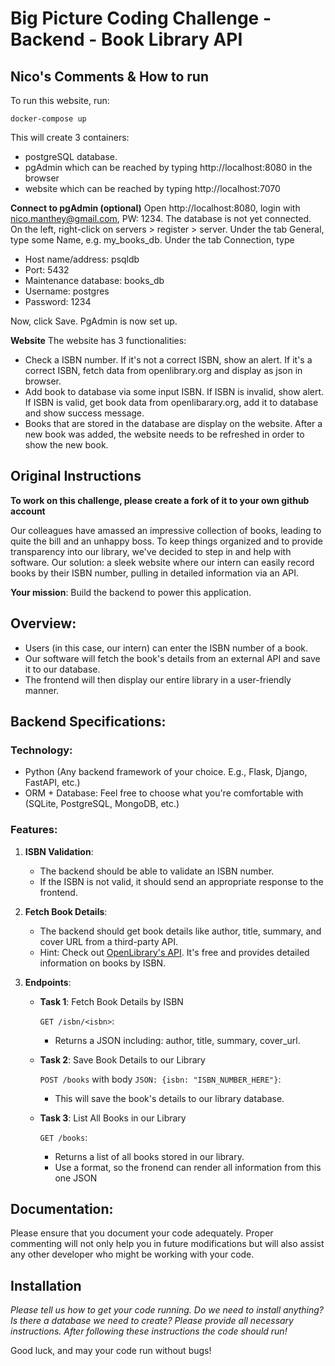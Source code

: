 
# Big Picture Coding Challenge - Backend - Book Library API

## Nico's Comments & How to run

To run this website, run:
```
docker-compose up
```

This will create 3 containers: 
- postgreSQL database.
- pgAdmin which can be reached by typing http://localhost:8080 in the browser
- website which can be reached by typing http://localhost:7070

**Connect to pgAdmin (optional)**
Open http://localhost:8080, login with nico.manthey@gmail.com, PW: 1234. 
The database is not yet connected. On the left, right-click on servers > register > server. 
Under the tab General, type some Name, e.g. my_books_db. 
Under the tab Connection, type
- Host name/address: psqldb
- Port: 5432
- Maintenance database: books_db
- Username: postgres
- Password: 1234

Now, click Save. PgAdmin is now set up. 

**Website**
The website has 3 functionalities:
- Check a ISBN number. If it's not a correct ISBN, show an alert. If it's a correct ISBN, fetch data from openlibrary.org and display as json in browser.
- Add book to database via some input ISBN. If ISBN is invalid, show alert. If ISBN is valid, get book data from openlibarary.org, add it to database and show success message.
- Books that are stored in the database are display on the website. After a new book was added, the website needs to be refreshed in order to show the new book.

## Original Instructions

**To work on this challenge, please create a fork of it to your own github account**

Our colleagues have amassed an impressive collection of books, leading to quite the bill and an unhappy boss. To keep things organized and to provide transparency into our library, we've decided to step in and help with software. Our solution: a sleek website where our intern can easily record books by their ISBN number, pulling in detailed information via an API.

**Your mission**: Build the backend to power this application.

## Overview:

- Users (in this case, our intern) can enter the ISBN number of a book.
- Our software will fetch the book's details from an external API and save it to our database.
- The frontend will then display our entire library in a user-friendly manner.

## Backend Specifications:

### Technology:

- Python (Any backend framework of your choice. E.g., Flask, Django, FastAPI, etc.)
- ORM + Database: Feel free to choose what you're comfortable with (SQLite, PostgreSQL, MongoDB, etc.)

### Features:

1. **ISBN Validation**:
    - The backend should be able to validate an ISBN number.
    - If the ISBN is not valid, it should send an appropriate response to the frontend.

2. **Fetch Book Details**:
    - The backend should get book details like author, title, summary, and cover URL from a third-party API.
    - Hint: Check out [OpenLibrary's API](https://openlibrary.org/). It's free and provides detailed information on books by ISBN.

3. **Endpoints**:

    - **Task 1**: Fetch Book Details by ISBN

      `GET /isbn/<isbn>`:
      - Returns a JSON including: author, title, summary, cover_url.

    - **Task 2**: Save Book Details to our Library

      `POST /books` with body `JSON: {isbn: "ISBN_NUMBER_HERE"}`:
      - This will save the book's details to our library database.

    - **Task 3**: List All Books in our Library

      `GET /books`:
      - Returns a list of all books stored in our library.
      - Use a format, so the fronend can render all information from this one JSON

## Documentation:

Please ensure that you document your code adequately. Proper commenting will not only help you in future modifications but will also assist any other developer who might be working with your code.

## Installation
*Please tell us how to get your code running. Do we need to install anything? Is there a database we need to create? Please provide all necessary instructions. After following these instructions the code should run!*

Good luck, and may your code run without bugs!

